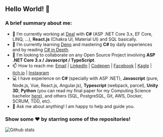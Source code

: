## Hello World! 👋

### A brief summary about me:

- 🔭 I’m currently working at [Deal](https://www.deal.com.br/?lang=en) with **C#** (ASP .NET Core 3.x, EF Core, LINQ, ...), **React.js** (Chakra UI, Material UI) and SQL basically.
- 🌱 I’m currently learning [Deno](https://github.com/tiny-devs/tiny-dungeon-online) and mastering **C#** by daily experiences and by reading [C# in Depth](https://www.manning.com/books/c-sharp-in-depth-fourth-edition).
- 👯 I’m looking to collaborate on any Open Source Project involving **ASP .NET Core 3.x / Javascript / TypeScript**.
- 📫 How to reach me: [Email](mailto:diego.penha95@gmail.com) | [LinkedIn](https://www.linkedin.com/in/diego-penha-54a833148/) | [Codepen](https://codepen.io/diguifi) | [Facebook](https://www.facebook.com/diguifi) | [Kagle](https://www.kaggle.com/diguifi) | [itch.io](https://diguifi.itch.io/) | [Instagram](https://www.instagram.com/penhadiego/)
- 💻 I have experience on **C#** (specially with ASP .NET), **Javascript** (pure, Node.js, Vue, React.js, Angular.js), **Typescript** (webpack, parcel), **Unity 3D**, **Python** (you can read my final paper for my Computing Science bachelor [here](https://publicacoes.even3.com.br/tcc/aplicacao-de-um-algoritmo-genetico-a-npcs-de-um-jogo-para-otimizacao-indireta-de-estrategias-116094)), and others (SQL, PostgreSQL, Git, AWS, Docker, SCRUM, TDD, etc).
- 💬 Ask me about anything! I am happy to help and guide you.

### Show some ❤️ by starring some of the repositories!

![Github stats](https://github-readme-stats.vercel.app/api?username=diguifi&show_icons=true&hide_border=true)
